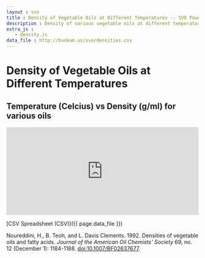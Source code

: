 ```yaml
---
layout : svo
title : Density of Vegetable Oils at Different Temperatures -- SVO Powering Your Vehicle with Straight Vegetable Oil
description : Density of various vegetable oils at different temperatures, taken from the literature, with references
extra_js :
   - density.js
data_file : http://bunkum.us/svo/densities.csv
---
```

# Density of Vegetable Oils at Different Temperatures

## Temperature (Celcius) vs Density (g/ml) for various oils

<iframe src="http://datapipes.okfnlabs.org/csv/html/?url={{ page.data_file }}" marginwidth="0" marginheight="0" frameborder="0" vspace="0" hspace="0" width="100%" height="230">
	<a href="http://datapipes.okfnlabs.org/csv/html/?url={{ page.data_file }}">
	    Table (HTML)
	</a>
</iframe>

[CSV Spreadsheet (CSV)]({{ page.data_file }})

Noureddini, H., B. Teoh, and L. Davis Clements. 1992. Densities of 
vegetable oils and fatty acids. <i>Journal of the American Oil Chemists' 
Society</i> 69, no. 12 (December 1): 1184-1188. <a 
href="http://dx.doi.org/10.1007/BF02637677">doi:10.1007/BF02637677</a>.
